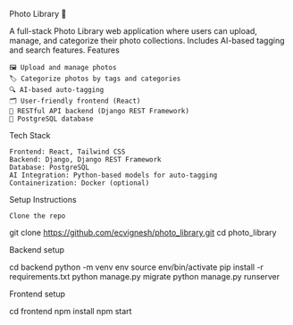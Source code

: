 Photo Library 📸

A full-stack Photo Library web application where users can upload, manage, and categorize their photo collections. Includes AI-based tagging and search features.
Features

    🖼️ Upload and manage photos
    🏷️ Categorize photos by tags and categories
    🔍 AI-based auto-tagging
    🗂️ User-friendly frontend (React)
    🔧 RESTful API backend (Django REST Framework)
    🐘 PostgreSQL database

Tech Stack

    Frontend: React, Tailwind CSS
    Backend: Django, Django REST Framework
    Database: PostgreSQL
    AI Integration: Python-based models for auto-tagging
    Containerization: Docker (optional)

Setup Instructions

    Clone the repo

git clone https://github.com/ecvignesh/photo_library.git
cd photo_library

Backend setup

cd backend
python -m venv env
source env/bin/activate
pip install -r requirements.txt
python manage.py migrate
python manage.py runserver

Frontend setup

cd frontend
npm install
npm start
